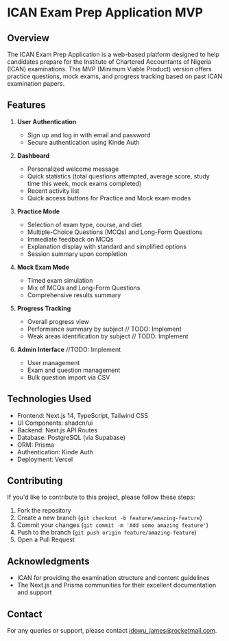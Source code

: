 # ICAN Exam Prep Application MVP

## Overview

The ICAN Exam Prep Application is a web-based platform designed to help candidates prepare for the Institute of Chartered Accountants of Nigeria (ICAN) examinations. This MVP (Minimum Viable Product) version offers practice questions, mock exams, and progress tracking based on past ICAN examination papers.

## Features

1. **User Authentication**
   - Sign up and log in with email and password
   - Secure authentication using Kinde Auth

2. **Dashboard**
   - Personalized welcome message
   - Quick statistics (total questions attempted, average score, study time this week, mock exams completed)
   - Recent activity list
   - Quick access buttons for Practice and Mock exam modes

3. **Practice Mode**
   - Selection of exam type, course, and diet
   - Multiple-Choice Questions (MCQs) and Long-Form Questions
   - Immediate feedback on MCQs
   - Explanation display with standard and simplified options
   - Session summary upon completion

4. **Mock Exam Mode**
   - Timed exam simulation
   - Mix of MCQs and Long-Form Questions
   - Comprehensive results summary

5. **Progress Tracking**
   - Overall progress view
   - Performance summary by subject // TODO: Implement
   - Weak areas identification by subject // TODO: Implement

6. **Admin Interface** //TODO: Implement
   - User management
   - Exam and question management
   - Bulk question import via CSV

## Technologies Used

- Frontend: Next.js 14, TypeScript, Tailwind CSS
- UI Components: shadcn/ui
- Backend: Next.js API Routes
- Database: PostgreSQL (via Supabase)
- ORM: Prisma
- Authentication: Kinde Auth
- Deployment: Vercel

## Contributing

If you'd like to contribute to this project, please follow these steps:

1. Fork the repository
2. Create a new branch (`git checkout -b feature/amazing-feature`)
3. Commit your changes (`git commit -m 'Add some amazing feature'`)
4. Push to the branch (`git push origin feature/amazing-feature`)
5. Open a Pull Request


## Acknowledgments

- ICAN for providing the examination structure and content guidelines
- The Next.js and Prisma communities for their excellent documentation and support

## Contact

For any queries or support, please contact [idowu_james@rocketmail.com](mailto:idowu_james@rocketmail.com).